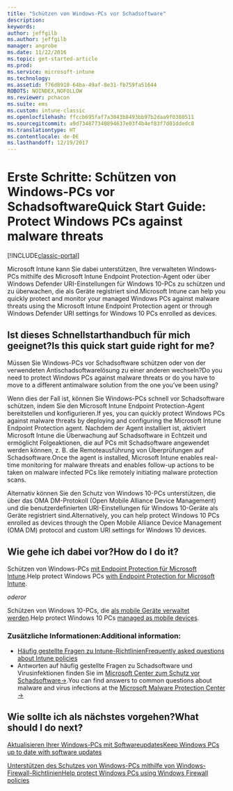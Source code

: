 ```yaml
---
title: "Schützen von Windows-PCs vor Schadsoftware"
description: 
keywords: 
author: jeffgilb
ms.author: jeffgilb
manager: angrobe
ms.date: 11/22/2016
ms.topic: get-started-article
ms.prod: 
ms.service: microsoft-intune
ms.technology: 
ms.assetid: f76d8910-64ba-49af-8e31-fb759fa51644
ROBOTS: NOINDEX,NOFOLLOW
ms.reviewer: pchacon
ms.suite: ems
ms.custom: intune-classic
ms.openlocfilehash: ffccb695faf7a3043b8493bb97b2daa9f0380511
ms.sourcegitcommit: a9d734877340894637e03f4b4ef83f7d01ddedc8
ms.translationtype: HT
ms.contentlocale: de-DE
ms.lasthandoff: 12/19/2017
---
```

# <a name="quick-start-guide-protect-windows-pcs-against-malware-threats"></a><span data-ttu-id="830c0-102">Erste Schritte: Schützen von Windows-PCs vor Schadsoftware</span><span class="sxs-lookup"><span data-stu-id="830c0-102">Quick Start Guide: Protect Windows PCs against malware threats</span></span>

[!INCLUDE[classic-portal](../includes/classic-portal.md)]

<span data-ttu-id="830c0-103">Microsoft Intune kann Sie dabei unterstützen, Ihre verwalteten Windows-PCs mithilfe des Microsoft Intune Endpoint Protection-Agent oder über Windows Defender URI-Einstellungen für Windows 10-PCs zu schützen und zu überwachen, die als Geräte registriert sind.</span><span class="sxs-lookup"><span data-stu-id="830c0-103">Microsoft Intune can help you quickly protect and monitor your managed Windows PCs against malware threats using the Microsoft Intune Endpoint Protection agent or through Windows Defender URI settings for Windows 10 PCs enrolled as devices.</span></span>

## <a name="is-this-quick-start-guide-right-for-me"></a><span data-ttu-id="830c0-104">Ist dieses Schnellstarthandbuch für mich geeignet?</span><span class="sxs-lookup"><span data-stu-id="830c0-104">Is this quick start guide right for me?</span></span>
<span data-ttu-id="830c0-105">Müssen Sie Windows-PCs vor Schadsoftware schützen oder von der verwendeten Antischadsoftwarelösung zu einer anderen wechseln?</span><span class="sxs-lookup"><span data-stu-id="830c0-105">Do you need to protect Windows PCs against malware threats or do you have to move to a different antimalware solution from the one you’ve been using?</span></span>

<span data-ttu-id="830c0-106">Wenn dies der Fall ist, können Sie Windows-PCs schnell vor Schadsoftware schützen, indem Sie den Microsoft Intune Endpoint Protection-Agent bereitstellen und konfigurieren.</span><span class="sxs-lookup"><span data-stu-id="830c0-106">If yes, you can quickly protect Windows PCs against malware threats by deploying and configuring the Microsoft Intune Endpoint Protection agent.</span></span> <span data-ttu-id="830c0-107">Nachdem der Agent installiert ist, aktiviert Microsoft Intune die Überwachung auf Schadsoftware in Echtzeit und ermöglicht Folgeaktionen, die auf PCs mit Schadsoftware angewendet werden können, z. B. die Remoteausführung von Überprüfungen auf Schadsoftware.</span><span class="sxs-lookup"><span data-stu-id="830c0-107">Once the agent is installed, Microsoft Intune enables real-time monitoring for malware threats and enables follow-up actions to be taken on malware infected PCs like remotely initiating malware protection scans.</span></span>

<span data-ttu-id="830c0-108">Alternativ können Sie den Schutz von Windows 10-PCs unterstützen, die über das OMA DM-Protokoll (Open Mobile Alliance Device Management) und die benutzerdefinierten URI-Einstellungen für Windows 10-Geräte als Geräte registriert sind.</span><span class="sxs-lookup"><span data-stu-id="830c0-108">Alternatively, you can help protect Windows 10 PCs enrolled as devices through the Open Mobile Alliance Device Management (OMA DM) protocol and custom URI settings for Windows 10 devices.</span></span>

## <a name="how-do-i-do-it"></a><span data-ttu-id="830c0-109">Wie gehe ich dabei vor?</span><span class="sxs-lookup"><span data-stu-id="830c0-109">How do I do it?</span></span>
<span data-ttu-id="830c0-110">Schützen von Windows-PCs [mit Endpoint Protection für Microsoft Intune](/intune-classic/deploy-use/help-secure-windows-pcs-with-endpoint-protection-for-microsoft-intune).</span><span class="sxs-lookup"><span data-stu-id="830c0-110">Help protect Windows PCs [with Endpoint Protection for Microsoft Intune](/intune-classic/deploy-use/help-secure-windows-pcs-with-endpoint-protection-for-microsoft-intune).</span></span>

<span data-ttu-id="830c0-111">*oder*</span><span class="sxs-lookup"><span data-stu-id="830c0-111">*or*</span></span>

<span data-ttu-id="830c0-112">Schützen von Windows 10-PCs, die [als mobile Geräte verwaltet werden](/intune-classic/deploy-use/windows-10-policy-settings-in-microsoft-intune).</span><span class="sxs-lookup"><span data-stu-id="830c0-112">Help protect Windows 10 PCs [managed as mobile devices](/intune-classic/deploy-use/windows-10-policy-settings-in-microsoft-intune).</span></span>


### <a name="additional-information"></a><span data-ttu-id="830c0-113">Zusätzliche Informationen:</span><span class="sxs-lookup"><span data-stu-id="830c0-113">Additional information:</span></span>
- [<span data-ttu-id="830c0-114">Häufig gestellte Fragen zu Intune-Richtlinien</span><span class="sxs-lookup"><span data-stu-id="830c0-114">Frequently asked questions about Intune policies</span></span>](/intune-classic/deploy-use/manage-settings-and-features-on-your-devices-with-microsoft-intune-policies#frequently-asked-questions-about-intune-policies)
- <span data-ttu-id="830c0-115">Antworten auf häufig gestellte Fragen zu Schadsoftware und Virusinfektionen finden Sie im <a href="https://www.microsoft.com/security/portal/mmpc/" target="_blank">Microsoft Center zum Schutz vor Schadsoftware&rarr;</a>.</span><span class="sxs-lookup"><span data-stu-id="830c0-115">You can find answers to common questions about malware and virus infections at the <a href="https://www.microsoft.com/security/portal/mmpc/" target="_blank"> Microsoft Malware Protection Center &rarr;</a></span></span>


## <a name="what-should-i-do-next"></a><span data-ttu-id="830c0-116">Wie sollte ich als nächstes vorgehen?</span><span class="sxs-lookup"><span data-stu-id="830c0-116">What should I do next?</span></span>
[<span data-ttu-id="830c0-117">Aktualisieren Ihrer Windows-PCs mit Softwareupdates</span><span class="sxs-lookup"><span data-stu-id="830c0-117">Keep Windows PCs up to date with software updates</span></span>](/intune-classic/deploy-use/keep-windows-pcs-up-to-date-with-software-updates-in-microsoft-intune)

[<span data-ttu-id="830c0-118">Unterstützen des Schutzes von Windows-PCs mithilfe von Windows-Firewall-Richtlinien</span><span class="sxs-lookup"><span data-stu-id="830c0-118">Help protect Windows PCs using Windows Firewall policies</span></span>](/intune-classic/deploy-use/help-protect-windows-pcs-using-windows-firewall-policies-in-microsoft-intune)
